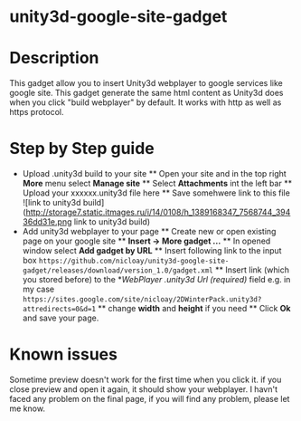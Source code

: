 unity3d-google-site-gadget
==========================

# Description #
This gadget allow you to insert Unity3d webplayer to google services like google site.
This gadget generate the same html content as Unity3d does when you click "build webplayer" by default.
It works with http as well as https protocol.

# Step by Step guide #
* Upload .unity3d build to your site
** Open your site and in the top right **More** menu select **Manage site**
** Select **Attachments** int the left bar
** Upload your xxxxxx.unity3d file here 
** Save somehwere link to this file 
   ![link to unity3d build](http://storage7.static.itmages.ru/i/14/0108/h_1389168347_7568744_39436dd31e.png link to unity3d build)
* Add unity3d webplayer to your page
** Create new or open existing page on your google site
** **Insert -> More gadget ...**
** In opened window select **Add gadget by URL**
** Insert following link to the input box
   `https://github.com/nicloay/unity3d-google-site-gadget/releases/download/version_1.0/gadget.xml`
** Insert link (which you stored before) to the **WebPlayer *.unity3d Url (required)** field
   e.g. in my case `https://sites.google.com/site/nicloay/2DWinterPack.unity3d?attredirects=0&d=1`
** change **width** and **height** if you need
** Click **Ok** and save your page.

# Known issues #
Sometime preview doesn't work for the first time when you click it. if you close preview and open it again, it should show your webplayer.
I havn't faced any problem on the final page, if you will find any problem, please let me know.
